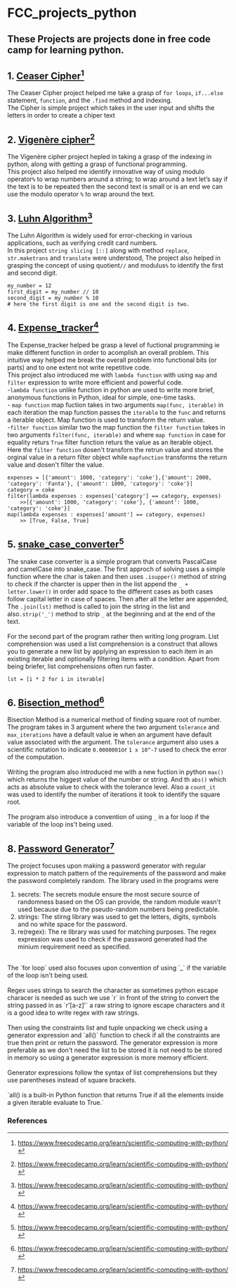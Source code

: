 # FCC_projects_python
These Projects are projects done in free code camp for learning python.
---
## 1. [Ceaser Cipher](https://github.com/Ujen-Manandhar/FCC_projects_python/blob/main/1.%20Ceaser_cipher.ipynb)[^1]<br/>
The Ceaser Cipher project helped me take a grasp of `for loops`, `if...else` statement, `function`, and the `.find` method and indexing. <br/> 
The Cipher is simple project which takes in the user input and shifts the letters in order to create a chiper text<br/>

## 2. [Vigenère cipher](https://github.com/Ujen-Manandhar/FCC_projects_python/blob/main/2.%20Vigen%C3%A8re%20cipher.ipynb)[^1]
The Vigenère cipher project hepled in taking a grasp of the indexing in python, along with getting a grasp of functional programming. <br/>
This project also helped me identify innovative way of using modulo operator`%` to wrap numbers around a string; to wrap around a text let’s say if the text is to be repeated then the second text is small or is an end we can use the modulo operator `%` to wrap around the text.

## 3. [Luhn Algorithm](https://github.com/Ujen-Manandhar/FCC_projects_python/blob/main/3.%20Luhn_algo.ipynb)[^1]
The Luhn Algorithm is widely used for error-checking in various applications, such as verifying credit card numbers.<br/>
In this project `string slicing [::]` along with method `replace`, `str.maketrans` and `translate` were understood, The project also helped in grasping the concept of using quotient`//` and modulus`%` to identify the first and second digit.<br/>
```
my_number = 12
first_digit = my_number // 10
second_digit = my_number % 10
# here the first digit is one and the second digit is two.
```
## 4. [Expense_tracker](https://github.com/Ujen-Manandhar/FCC_projects_python/blob/main/4.%20Expense_tracker.ipynb)[^1]
The Expense_tracker helped be grasp a level of fuctional programming ie make different function in order to acomplish an overall problem. This intuitive way helped me break the overall problem into functional bits (or parts) and to one extent not write repetitive code.<br/>
This project also introduced me with `lambda function` with using `map` and `filter` expression to write more efficient and powerful code.<br/>
    -`lambda function` unlike function in python are used to write more brief, anonymous functions in Python, ideal for simple, one-time tasks.<br/>
    - `map function` map fuction takes in two arguments `map(func, iterable)` in each iteration the map function passes the `iterable` to the `func` and returns a iterable object. Map function is used to transform the return value.<br/>
    -`filter function` similar two the map function the `filter function` takes in two arguments `filter(func, iterable)` and where `map function` in case for equality returs `True` filter function returs the value as an iterable object. Here the `filter function` dosen't transforn the retrun value and stores the orginal value in a return filter object while `mapfunction` transforms the return value and dosen't filter the value.<br/>

```
expenses = [{'amount': 1000, 'category': 'coke'},{'amount': 2000, 'category': 'Fanta'}, {'amount': 1000, 'category': 'coke'}]
category = coke
filter(lambda expenses : expenses['category'] == category, expenses)
    >>[{'amount': 1000, 'category': 'coke'}, {'amount': 1000, 'category': 'coke'}]
map(lambda expenses : expenses['amount'] == category, expenses)
    >> [True, False, True]
```
## 5. [snake_case_converter](https://github.com/Ujen-Manandhar/FCC_projects_python/blob/main/5.%20snake_case_converter.ipynb)[^1]
The snake case converter is a simple program that converts PascalCase and camelCase into snake_case. The first approch of solving uses a simple function where the char is taken and then uses `.isupper()` method of string to check if the charcter is upper then in the list append the `_ + letter.lower()` in order add space to the different cases as both cases follow capital letter in case of spaces. Then after all the letter are appended, The `.join(lst)` method is called to join the string in the list and also`.strip('_')` method to strip `_` at the beginning and at the end of the text.<br/>
<br/>
For the second part of the program rather then writing long program. List comprehension was used a list comprehension is a construct that allows you to generate a new list by applying an expression to each item in an existing iterable and optionally filtering items with a condition. Apart from being briefer, list comprehensions often run faster.<br/>

```
lst = [i * 2 for i in iterable]
```
## 6. [Bisection_method](https://github.com/Ujen-Manandhar/FCC_projects_python/blob/main/6.%20Bisection_method.ipynb)[^1]
Bisection Method is a numerical method of finding square root of number. The program takes in 3 argument where the two argument `tolerance` and `max_iterations` have a default value ie when an argument have default value associated with the argument. The `tolerance` argument also uses a scientific notation to indicate `0.0000001`or `1 x 10^-7` used to check the error of the computation.<br/>
<br/>
Writing the program also introduced me with a new fuction in python `max()` which returns the higgest value of the number or string. And th `abs()` which acts as absolute value to check with the tolerance level. Also a `count_it` was used to identify the number of iterations it took to identify the square root.<br/>
<br/>
The program also introduce a convention of using `_` in a for loop if the variable of the loop ins't being used.<br/>

## 8. [Password Generator]()[^1]
The project focuses upon making a password generator with regular expression to match pattern of the requirements of the password and make the password completely random. The library used in the programs were
1. secrets: The secrets module ensure the most secure source of randomness based on the OS can provide, the random module wasn't used because due to the pseudo-random numbers being predictable.
2. strings: The stirng library was used to get the letters, digits, symbols and no white space for the password.
3. re(regex): The re library was used for matching purposes. The regex expression was used to check if the password generated had the minium requirement need as specified.<br/>
<br/>
The `for loop` used also focuses upon convention of using `_` if the variable of the loop isn't being used.<br/>
<br/>
Regex uses strings to search the character as sometimes python escape characer is needed as such we use `r` in front of the string to convert the string passed in as `r'[a-z]'` a raw string to ignore escape characters and it is a good idea to write regex with raw strings.<br/>
<br/>
Then using the constraints list and tuple unpacking we check using a generator expression and `all()` function to check if all the constraints are true then print or return the password. The generator expression is more preferable as we don't need the list to be stored it is not need to be stored in memory so using a generator expression is more memory efficient.<br/>
<br/>
Generator expressions follow the syntax of list comprehensions but they use parentheses instead of square brackets.<br/>
<br/>
`all() is a built-in Python function that returns True if all the elements inside a given iterable evaluate to True.`




### References
[^1]: https://www.freecodecamp.org/learn/scientific-computing-with-python/
